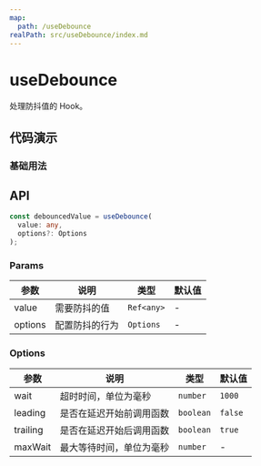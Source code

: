 ```yaml
---
map:
  path: /useDebounce
realPath: src/useDebounce/index.md
---
```


# useDebounce

处理防抖值的 Hook。

## 代码演示

### 基础用法

<demo src="./demo/demo.vue"
  language="vue"
  title="基本用法"
  desc="debouncedValue 只会在输入结束 500ms 后变化。">
</demo>

## API

```typescript
const debouncedValue = useDebounce(
  value: any,
  options?: Options
);
```

### Params

| 参数    | 说明           | 类型      | 默认值 |
| ------- | -------------- | --------- | ------ |
| value   | 需要防抖的值   | `Ref<any>`     | -      |
| options | 配置防抖的行为 | `Options` | -      |

### Options

| 参数     | 说明                     | 类型      | 默认值  |
| -------- | ------------------------ | --------- | ------- |
| wait     | 超时时间，单位为毫秒     | `number`  | `1000`  |
| leading  | 是否在延迟开始前调用函数 | `boolean` | `false` |
| trailing | 是否在延迟开始后调用函数 | `boolean` | `true`  |
| maxWait  | 最大等待时间，单位为毫秒 | `number`  | -       |


